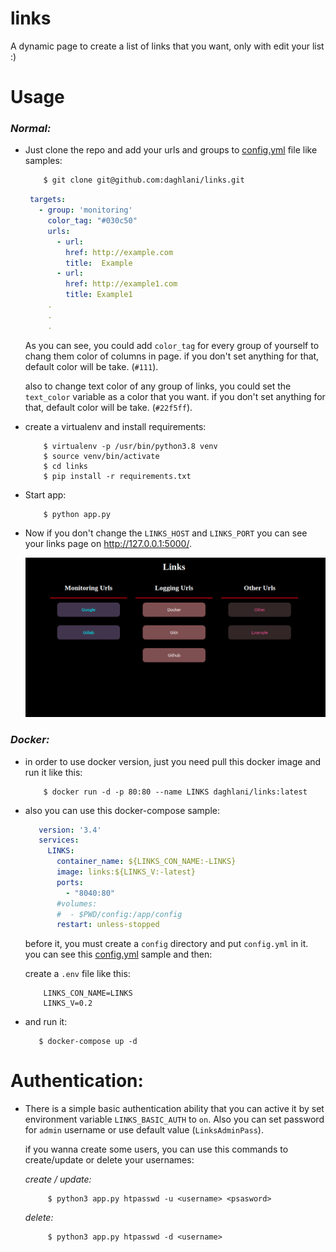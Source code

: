 # links
A dynamic page to create a list of links that you want, only with edit your list :)

# Usage
### _Normal:_
 - Just clone the repo and add your urls and groups to [config.yml](config/config.yml) file like samples:
   
   ```bash
       $ git clone git@github.com:daghlani/links.git
   ```
   
   ```yaml
    targets:
      - group: 'monitoring'
        color_tag: "#030c50"
        urls:
          - url:
            href: http://example.com
            title:  Example
          - url:
            href: http://example1.com
            title: Example1
        .
        .
        .
   ```
    As you can see, you could add `color_tag` for every group of yourself to chang them color of columns in page. if 
    you don't set anything for that, default color will be take. (`#111`).
    
    also to change text color of any group of links, you could set the `text_color` variable as a color that you want. if 
    you don't set anything for that, default color will be take. (`#22f5ff`).
    
    
 
 - create a virtualenv and install requirements: 
 
    ```console
        $ virtualenv -p /usr/bin/python3.8 venv
        $ source venv/bin/activate
        $ cd links
        $ pip install -r requirements.txt
    ```
    
 - Start app:
    
    ```console
        $ python app.py
    ```
 
 - Now if you don't change the `LINKS_HOST` and `LINKS_PORT` you can see your links page on http://127.0.0.1:5000/.

    ![](exp/exp1.png)

### _Docker:_
 
 - in order to use docker version, just you need pull this docker image and run it like this:
    ```console
        $ docker run -d -p 80:80 --name LINKS daghlani/links:latest
    ```
 - also you can use this docker-compose sample:
 
     ```yaml
        version: '3.4'
        services:
          LINKS:
            container_name: ${LINKS_CON_NAME:-LINKS}
            image: links:${LINKS_V:-latest}
            ports:
              - "8040:80"
            #volumes:
            #  - $PWD/config:/app/config
            restart: unless-stopped
    ```
     before it, you must create a `config` directory and put `config.yml` in it. you can see this [config.yml](config/config.yml) sample and then:
     
     create a `.env` file like this:
    ```shell script
        LINKS_CON_NAME=LINKS
        LINKS_V=0.2
    ```
    
 - and run it:
     ```console
        $ docker-compose up -d
     ```
       

# Authentication:
 - There is a simple basic authentication ability that you can active it by set environment variable `LINKS_BASIC_AUTH` to `on`.
    Also you can set password for `admin` username or use default value (`LinksAdminPass`).
    
    if you wanna create some users, you can use this commands to create/update or delete your usernames:
    
    *create / update:*
   ```console
        $ python3 app.py htpasswd -u <username> <psasword>
   ```
    *delete:*
   ```console
        $ python3 app.py htpasswd -d <username>
   ```
